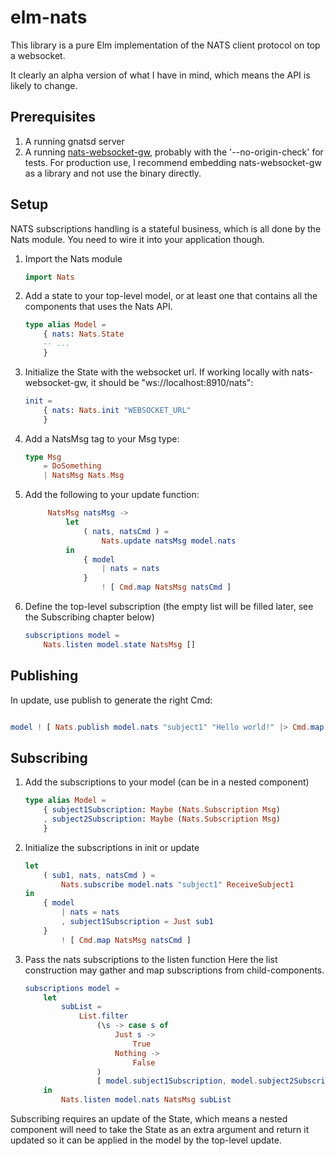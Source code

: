 # elm-nats

This library is a pure Elm implementation of the NATS client protocol on top
a websocket.

It clearly an alpha version of what I have in mind, which means the API is likely
to change.

## Prerequisites

1. A running gnatsd server
1. A running [nats-websocket-gw](https://github.com/orus.io/nats-websocket-gw), probably
   with the '--no-origin-check' for tests. For production use, I recommend embedding
   nats-websocket-gw as a library and not use the binary directly.

## Setup

NATS subscriptions handling is a stateful business, which is all done by the
Nats module. You need to wire it into your application though.

1. Import the Nats module

    ```elm
    import Nats
    ```

1. Add a state to your top-level model, or at least one that contains all
   the components that uses the Nats API.

    ```elm
    type alias Model =
        { nats: Nats.State
        -- ...
        }
    ```

1. Initialize the State with the websocket url. If working locally with
   nats-websocket-gw, it should be "ws://localhost:8910/nats":

    ```elm
    init =
        { nats: Nats.init "WEBSOCKET_URL"
        }
    ```

1. Add a NatsMsg tag to your Msg type:

   ```elm
   type Msg
       = DoSomething
       | NatsMsg Nats.Msg
   ```

1. Add the following to your update function:

   ```elm
        NatsMsg natsMsg ->
            let
                ( nats, natsCmd ) =
                    Nats.update natsMsg model.nats
            in
                { model
                    | nats = nats
                }
                    ! [ Cmd.map NatsMsg natsCmd ]
   ```

1. Define the top-level subscription (the empty list will be filled later, see
   the Subscribing chapter below)

   ```elm
   subscriptions model =
       Nats.listen model.state NatsMsg []
   ```

## Publishing

In update, use publish to generate the right Cmd:

```elm

model ! [ Nats.publish model.nats "subject1" "Hello world!" |> Cmd.map NatsMsg ]

```

## Subscribing

1. Add the subscriptions to your model (can be in a nested component)

   ```elm
   type alias Model =
       { subject1Subscription: Maybe (Nats.Subscription Msg)
       , subject2Subscription: Maybe (Nats.Subscription Msg)
       }
   ```

1. Initialize the subscriptions in init or update

   ```elm
   let
       ( sub1, nats, natsCmd ) =
           Nats.subscribe model.nats "subject1" ReceiveSubject1
   in
       { model
           | nats = nats
           , subject1Subscription = Just sub1
       }
           ! [ Cmd.map NatsMsg natsCmd ]
   ```

1. Pass the nats subscriptions to the listen function
   Here the list construction may gather and map subscriptions from
   child-components.

   ```elm
   subscriptions model =
       let
           subList =
               List.filter
                   (\s -> case s of
                       Just s ->
                           True
                       Nothing ->
                           False
                   )
                   [ model.subject1Subscription, model.subject2Subscription ]
       in
           Nats.listen model.nats NatsMsg subList
   ```

Subscribing requires an update of the State, which means a nested component
will need to take the State as an extra argument and return it updated so
it can be applied in the model by the top-level update.

